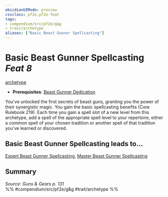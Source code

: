 ```yaml
---
obsidianUIMode: preview
cssclass: pf2e,pf2e-feat
tags:
- compendium/src/pf2e/g&g
- trait/archetype
aliases: ["Basic Beast Gunner Spellcasting"]
---
```

# Basic Beast Gunner Spellcasting  *Feat 8*  
[archetype](archetype.md "Archetype Feat Trait")  

- **Prerequisites**: [Beast Gunner Dedication](beast-gunner-dedication-g-g.md)

You've unlocked the first secrets of beast guns, granting you the power of their synergistic magic. You gain the basic spellcasting benefits (Core Rulebook 219). Each time you gain a spell slot of a new level from this archetype, add a spell of the appropriate spell level to your repertoire, either a common spell of your chosen tradition or another spell of that tradition you've learned or discovered.

## Basic Beast Gunner Spellcasting leads to...

[Expert Beast Gunner Spellcasting](expert-beast-gunner-spellcasting-g-g.md), [Master Beast Gunner Spellcasting](master-beast-gunner-spellcasting-g-g.md)

## Summary

*Source: Guns & Gears p. 131*  
%% #compendium/src/pf2e/g&g #trait/archetype %%